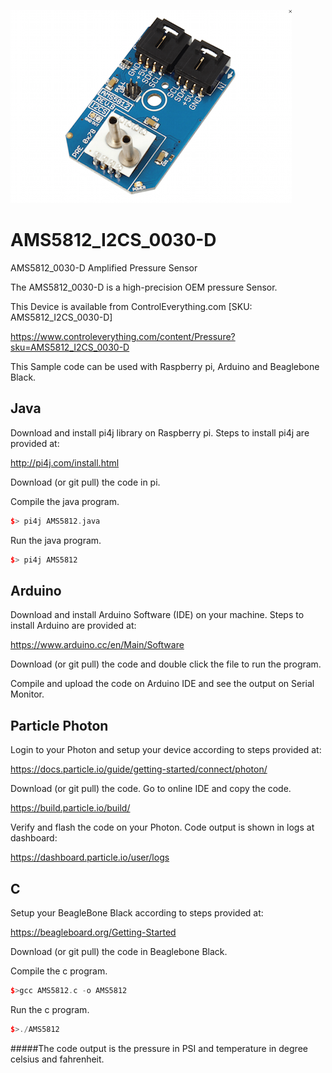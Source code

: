 [![AMS5812_I2CS_0030-D](AMS5812_I2CS_0030-D.png)](https://www.controleverything.com/content/Pressure?sku=AMS5812_I2CS_0030-D)
# AMS5812_I2CS_0030-D
AMS5812_0030-D Amplified Pressure Sensor 

The AMS5812_0030-D is a high-precision OEM pressure Sensor.

This Device is available from ControlEverything.com [SKU: AMS5812_I2CS_0030-D]

https://www.controleverything.com/content/Pressure?sku=AMS5812_I2CS_0030-D

This Sample code can be used with Raspberry pi, Arduino and Beaglebone Black.

## Java
Download and install pi4j library on Raspberry pi. Steps to install pi4j are provided at:

http://pi4j.com/install.html

Download (or git pull) the code in pi.

Compile the java program.
```cpp
$> pi4j AMS5812.java
```

Run the java program.
```cpp
$> pi4j AMS5812
```

## Arduino
Download and install Arduino Software (IDE) on your machine. Steps to install Arduino are provided at:

https://www.arduino.cc/en/Main/Software

Download (or git pull) the code and double click the file to run the program.

Compile and upload the code on Arduino IDE and see the output on Serial Monitor.

## Particle Photon
Login to your Photon and setup your device according to steps provided at:

https://docs.particle.io/guide/getting-started/connect/photon/

Download (or git pull) the code. Go to online IDE and copy the code.

https://build.particle.io/build/

Verify and flash the code on your Photon. Code output is shown in logs at dashboard:

https://dashboard.particle.io/user/logs

## C
Setup your BeagleBone Black according to steps provided at:
 
https://beagleboard.org/Getting-Started
 
Download (or git pull) the code in Beaglebone Black.

Compile the c program.
```cpp
$>gcc AMS5812.c -o AMS5812
```
Run the c program.
```cpp
$>./AMS5812
```
#####The code output is the pressure in PSI and temperature in degree celsius and fahrenheit.
